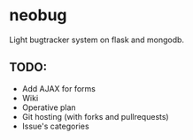 neobug
======

Light bugtracker system on flask and mongodb.

TODO:
-----
* Add AJAX for forms
* Wiki
* Operative plan
* Git hosting (with forks and pullrequests)
* Issue's categories
